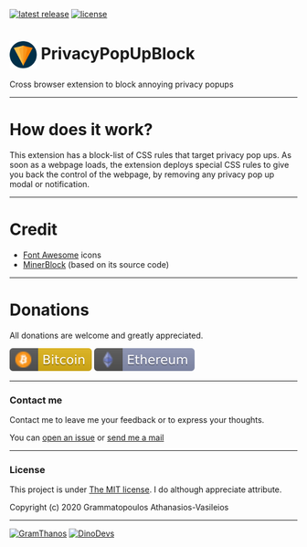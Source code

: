 [![latest release](https://img.shields.io/badge/latest%20release-v0.2-green.svg)](https://github.com/GramThanos/PrivacyPopUpBlock/releases/latest)
[![license](https://img.shields.io/github/license/GramThanos/PrivacyPopUpBlock.svg)](https://github.com/GramThanos/PrivacyPopUpBlock/blob/master/LICENSE)
# <img src="/icons/icon_48.png" align="absmiddle"> PrivacyPopUpBlock
Cross browser extension to block annoying privacy popups

___


# How does it work?
This extension has a block-list of CSS rules that target privacy pop ups. As soon as a webpage loads, the extension deploys special CSS rules to give you back the control of the webpage, by removing any privacy pop up modal or notification.

___


# Credit
- [Font Awesome](http://fontawesome.io/) icons
- [MinerBlock](https://github.com/xd4rker/MinerBlock/) (based on its source code)

___


# Donations
All donations are welcome and greatly appreciated.

[<img src="icons/donations/btc.svg">](https://blockchain.info/payment_request?address=bc1qdngznx2jvxdclvwrz0y0epzlwmam6dzwg4k44y)
[<img src="icons/donations/eth.svg">](https://etherdonation.com/d?to=0xb7f1734c1212804F164010daF8AcC63421eA51e9)

___


### Contact me

Contact me to leave me your feedback or to express your thoughts.

You can [open an issue](https://github.com/GramThanos/PrivacyPopUpBlock/issues) or [send me a mail](mailto:gramthanos@gmail.com)


___


### License

This project is under [The MIT license](https://opensource.org/licenses/MIT).
I do although appreciate attribute.

Copyright (c) 2020 Grammatopoulos Athanasios-Vasileios

___

[![GramThanos](https://avatars2.githubusercontent.com/u/14858959?s=42&v=4)](https://github.com/GramThanos)
[![DinoDevs](https://avatars1.githubusercontent.com/u/17518066?s=42&v=4)](https://github.com/DinoDevs)
